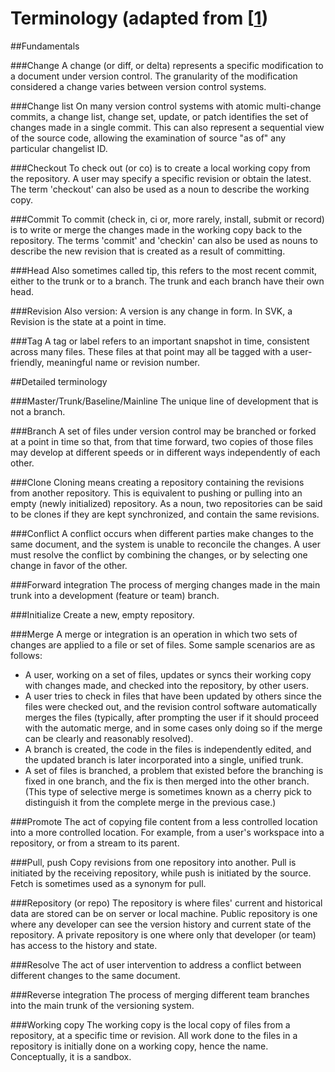 # Terminology (adapted from [[1](https://en.wikipedia.org/wiki/Revision_control)) 
##Fundamentals

###Change 
A change (or diff, or delta) represents a specific modification to a document under version control. The granularity of the modification considered a change varies between version control systems.

###Change list
On many version control systems with atomic multi-change commits, a change list, change set, update, or patch identifies the set of changes made in a single commit. This can also represent a sequential view of the source code, allowing the examination of source "as of" any particular changelist ID.

###Checkout
To check out (or co) is to create a local working copy from the repository. A user may specify a specific revision or obtain the latest. The term 'checkout' can also be used as a noun to describe the working copy.

###Commit 
To commit (check in, ci or, more rarely, install, submit or record) is to write or merge the changes made in the working copy back to the repository. The terms 'commit' and 'checkin' can also be used as nouns to describe the new revision that is created as a result of committing.

###Head
Also sometimes called tip, this refers to the most recent commit, either to the trunk or to a branch. The trunk and each branch have their own head.

###Revision 
Also version: A version is any change in form. In SVK, a Revision is the state at a point in time.

###Tag
A tag or label refers to an important snapshot in time, consistent across many files. These files at that point may all be tagged with a user-friendly, meaningful name or revision number. 

##Detailed terminology

###Master/Trunk/Baseline/Mainline
The unique line of development that is not a branch.

###Branch 
A set of files under version control may be branched or forked at a point in time so that, from that time forward, two copies of those files may develop at different speeds or in different ways independently of each other.

###Clone 
Cloning means creating a repository containing the revisions from another repository. This is equivalent to pushing or pulling into an empty (newly initialized) repository. As a noun, two repositories can be said to be clones if they are kept synchronized, and contain the same revisions.

###Conflict 
A conflict occurs when different parties make changes to the same document, and the system is unable to reconcile the changes. A user must resolve the conflict by combining the changes, or by selecting one change in favor of the other.

###Forward integration 
The process of merging changes made in the main trunk into a development (feature or team) branch.

###Initialize 
Create a new, empty repository.

###Merge 
A merge or integration is an operation in which two sets of changes are applied to a file or set of files. Some sample scenarios are as follows:
*	A user, working on a set of files, updates or syncs their working copy with changes made, and checked into the repository, by other users.
*	A user tries to check in files that have been updated by others since the files were checked out, and the revision control software automatically merges the files (typically, after prompting the user if it should proceed with the automatic merge, and in some cases only doing so if the merge can be clearly and reasonably resolved).
*	A branch is created, the code in the files is independently edited, and the updated branch is later incorporated into a single, unified trunk.
*	A set of files is branched, a problem that existed before the branching is fixed in one branch, and the fix is then merged into the other branch. (This type of selective merge is sometimes known as a cherry pick to distinguish it from the complete merge in the previous case.)

###Promote 
The act of copying file content from a less controlled location into a more controlled location. For example, from a user's workspace into a repository, or from a stream to its parent.

###Pull, push
Copy revisions from one repository into another. Pull is initiated by the receiving repository, while push is initiated by the source. Fetch is sometimes used as a synonym for pull.

###Repository (or repo)
The repository is where files' current and historical data are stored can be on server or local machine.  Public repository is one where any developer can see the version history and current state of the repository.  A private repository is one where only that developer (or team) has access to the history and state.

###Resolve 
The act of user intervention to address a conflict between different changes to the same document.

###Reverse integration 
The process of merging different team branches into the main trunk of the versioning system.

###Working copy
The working copy is the local copy of files from a repository, at a specific time or revision. All work done to the files in a repository is initially done on a working copy, hence the name. Conceptually, it is a sandbox.
